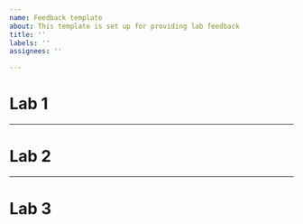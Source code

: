 ```yaml
---
name: Feedback template
about: This template is set up for providing lab feedback
title: ''
labels: ''
assignees: ''

---
```


# Lab 1

***

# Lab 2

***

# Lab 3

